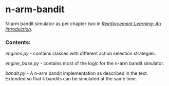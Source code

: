 # n-arm-bandit

N-arm bandit simulator as per chapter two in [*Reinforcement Learning: An Introduction*](http://incompleteideas.net/book/bookdraft2017nov5.pdf).

### Contents:

*engines.py* - contains classes with different action selection strategies.

*engine_base.py* - contains most of the logic for the n-arm bandit simulator.

*bandit.py* - A n-arm bandit implementation as described in the text. Extended so that k bandits can be
simulated at the same time.